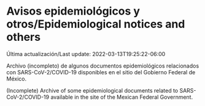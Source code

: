 # Avisos epidemiológicos y otros/Epidemiological notices and others

Última actualización/Last update: 2022-03-13T19:25:22-06:00

Archivo (incompleto) de algunos documentos epidemiológicos relacionados con SARS-CoV-2/COVID-19 disponibles en el sitio del Gobierno Federal de México.

(Incomplete) Archive of some epidemiological documents related to SARS-CoV-2/COVID-19 available in the site of the Mexican Federal Government.
